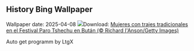 ## History Bing Wallpaper
Wallpaper date: 2025-04-08
![](https://www.bing.com/th?id=OHR.ParoTsechu_ES-ES8527446081_UHD.jpg&w=1000)Download: [Mujeres con trajes tradicionales en el Festival Paro Tshechu en Bután (© Richard I'Anson/Getty Images)](https://www.bing.com/th?id=OHR.ParoTsechu_ES-ES8527446081_UHD.jpg)

Auto get programm by LtgX
